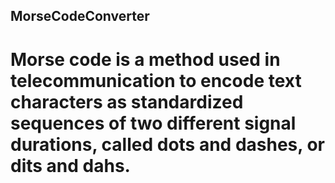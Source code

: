 ## MorseCodeConverter
# Morse code is a method used in telecommunication to encode text characters as standardized sequences of two different signal durations, called dots and dashes, or dits and dahs.

